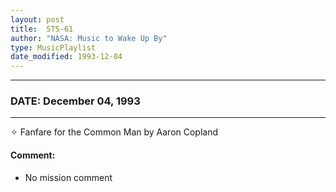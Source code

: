 ```yaml
---
layout: post
title:  STS-61
author: "NASA: Music to Wake Up By"
type: MusicPlaylist
date_modified: 1993-12-04
---
```


----
### DATE: December 04, 1993
----
✧ Fanfare for the Common Man by Aaron Copland

#### Comment:
* No mission comment
